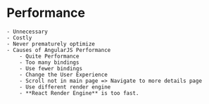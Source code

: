 # Performance
	- Unnecessary
	- Costly
	- Never prematurely optimize
	- Causes of AngularJS Performance
		- Quite Performance
		- Too many bindings
		- Use fewer bindings
		- Change the User Experience
		- Scroll not in main page => Navigate to more details page
		- Use different render engine
		- **React Render Engine** is too fast.